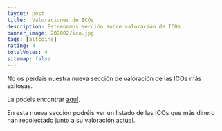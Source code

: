 ```yaml
---
layout: post
title:  Valoraciones de ICOs
description: Estrenamos sección sobre valoración de ICOs
banner_image: 202002/ico.jpg
tags: [altcoins]
rating: 4
totalVotes: 4
sitemap: false
---
```


No os perdais nuestra nueva sección de valoración de las ICOs más exitosas.

<!--more-->

La podeis encontrar [aquí](/icos).

En esta nueva sección podréis ver un listado de las ICOs que más dinero han recolectado junto a su valoración actual.